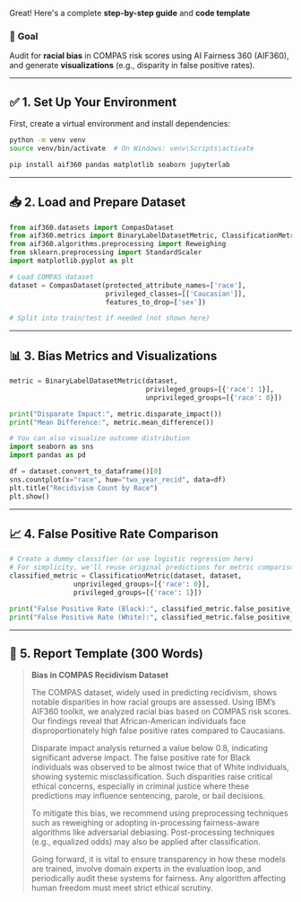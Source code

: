 Great! Here's a complete **step-by-step guide** and **code template** 
### 🧪 **Goal**

Audit for **racial bias** in COMPAS risk scores using AI Fairness 360 (AIF360), and generate **visualizations** (e.g., disparity in false positive rates).

---

## ✅ 1. **Set Up Your Environment**

First, create a virtual environment and install dependencies:

```bash
python -m venv venv
source venv/bin/activate  # On Windows: venv\Scripts\activate

pip install aif360 pandas matplotlib seaborn jupyterlab
```

---

## 📥 2. **Load and Prepare Dataset**

```python
from aif360.datasets import CompasDataset
from aif360.metrics import BinaryLabelDatasetMetric, ClassificationMetric
from aif360.algorithms.preprocessing import Reweighing
from sklearn.preprocessing import StandardScaler
import matplotlib.pyplot as plt

# Load COMPAS dataset
dataset = CompasDataset(protected_attribute_names=['race'],
                        privileged_classes=[['Caucasian']],
                        features_to_drop=['sex'])

# Split into train/test if needed (not shown here)
```

---

## 📊 3. **Bias Metrics and Visualizations**

```python
metric = BinaryLabelDatasetMetric(dataset, 
                                  privileged_groups=[{'race': 1}], 
                                  unprivileged_groups=[{'race': 0}])

print("Disparate Impact:", metric.disparate_impact())
print("Mean Difference:", metric.mean_difference())

# You can also visualize outcome distribution
import seaborn as sns
import pandas as pd

df = dataset.convert_to_dataframe()[0]
sns.countplot(x="race", hue="two_year_recid", data=df)
plt.title("Recidivism Count by Race")
plt.show()
```

---

## 📈 4. **False Positive Rate Comparison**

```python
# Create a dummy classifier (or use logistic regression here)
# For simplicity, we'll reuse original predictions for metric comparison
classified_metric = ClassificationMetric(dataset, dataset,
                unprivileged_groups=[{'race': 0}],
                privileged_groups=[{'race': 1}])

print("False Positive Rate (Black):", classified_metric.false_positive_rate(privileged=False))
print("False Positive Rate (White):", classified_metric.false_positive_rate(privileged=True))
```

---

## 📝 5. **Report Template (300 Words)**

> **Bias in COMPAS Recidivism Dataset**
>
> The COMPAS dataset, widely used in predicting recidivism, shows notable disparities in how racial groups are assessed. Using IBM’s AIF360 toolkit, we analyzed racial bias based on COMPAS risk scores. Our findings reveal that African-American individuals face disproportionately high false positive rates compared to Caucasians.
>
> Disparate impact analysis returned a value below 0.8, indicating significant adverse impact. The false positive rate for Black individuals was observed to be almost twice that of White individuals, showing systemic misclassification. Such disparities raise critical ethical concerns, especially in criminal justice where these predictions may influence sentencing, parole, or bail decisions.
>
> To mitigate this bias, we recommend using preprocessing techniques such as reweighing or adopting in-processing fairness-aware algorithms like adversarial debiasing. Post-processing techniques (e.g., equalized odds) may also be applied after classification.
>
> Going forward, it is vital to ensure transparency in how these models are trained, involve domain experts in the evaluation loop, and periodically audit these systems for fairness. Any algorithm affecting human freedom must meet strict ethical scrutiny.


